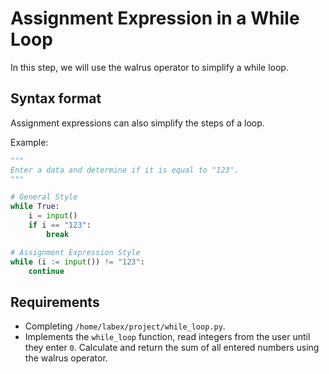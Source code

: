 # Assignment Expression in a While Loop

In this step, we will use the walrus operator to simplify a while loop.

## Syntax format

Assignment expressions can also simplify the steps of a loop.

Example:
   
```python
"""
Enter a data and determine if it is equal to "123".
"""

# General Style
while True:
    i = input()
    if i == "123":
        break

# Assignment Expression Style
while (i := input()) != "123":
    continue
```

## Requirements

- Completing `/home/labex/project/while_loop.py`.
- Implements the `while_loop` function, read integers from the user until they enter `0`. Calculate and return the sum of all entered numbers using the walrus operator.
